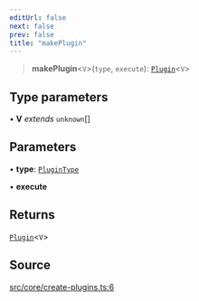 ```yaml
---
editUrl: false
next: false
prev: false
title: "makePlugin"
---
```


> **makePlugin**\<`V`\>(`type`, `execute`): [`Plugin`](/v3/api/interfaces/plugin/)\<`V`\>

## Type parameters

• **V** *extends* `unknown`[]

## Parameters

• **type**: [`PluginType`](/v3/api/enumerations/plugintype/)

• **execute**

## Returns

[`Plugin`](/v3/api/interfaces/plugin/)\<`V`\>

## Source

[src/core/create-plugins.ts:6](https://github.com/sern-handler/handler/blob/04c4625bfa2f746935f4a8cee62b77cdffd86684/src/core/create-plugins.ts#L6)
